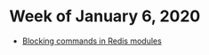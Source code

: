 # Week of January 6, 2020

* [Blocking commands in Redis modules](https://redis.io/topics/modules-blocking-ops)
